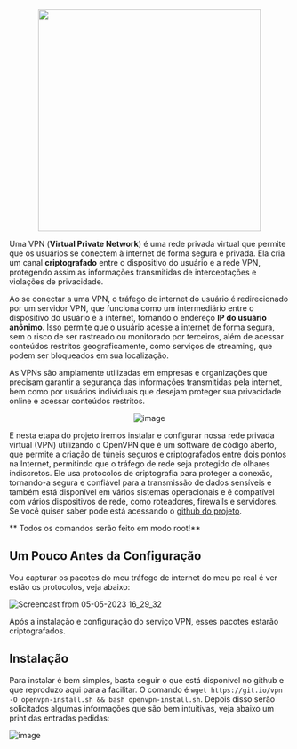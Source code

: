 
<div align = "center">

<img src=https://user-images.githubusercontent.com/104470835/233728802-87489d86-361d-486c-8199-8fc3d15ff07a.png width="400"/>

</div>

Uma VPN (**Virtual Private Network**) é uma rede privada virtual que permite que os usuários se conectem à internet de forma segura e privada. Ela cria um canal **criptografado** entre o dispositivo do usuário e a rede VPN, protegendo assim as informações transmitidas de interceptações e violações de privacidade. 

Ao se conectar a uma VPN, o tráfego de internet do usuário é redirecionado por um servidor VPN, que funciona como um intermediário entre o dispositivo do usuário e a internet, tornando o endereço **IP do usuário anônimo**. Isso permite que o usuário acesse a internet de forma segura, sem o risco de ser rastreado ou monitorado por terceiros, além de acessar conteúdos restritos geograficamente, como serviços de streaming, que podem ser bloqueados em sua localização. 

As VPNs são amplamente utilizadas em empresas e organizações que precisam garantir a segurança das informações transmitidas pela internet, bem como por usuários individuais que desejam proteger sua privacidade online e acessar conteúdos restritos.

<div align = "center">

![image](https://user-images.githubusercontent.com/104470835/236550673-de119d00-d184-433a-80cd-9e8dfabff01c.png)

</div>

E nesta etapa do projeto iremos instalar e configurar nossa rede privada virtual (VPN) utilizando o OpenVPN  que é um software de código aberto, que permite a criação de túneis seguros e criptografados entre dois pontos na Internet, permitindo que o tráfego de rede seja protegido de olhares indiscretos. Ele usa protocolos de criptografia para proteger a conexão, tornando-a segura e confiável para a transmissão de dados sensíveis e também está disponível em vários sistemas operacionais e é compatível com vários dispositivos de rede, como roteadores, firewalls e servidores. Se você quiser saber pode está acessando o [github do projeto](https://github.com/Nyr/openvpn-install).

** Todos os comandos serão feito em modo root!**


## Um Pouco Antes da Configuração

Vou capturar os pacotes do meu tráfego de internet do meu pc real é ver estão os protocolos, veja abaixo:

![Screencast from 05-05-2023 16_29_32](https://user-images.githubusercontent.com/104470835/236552702-6b5d3611-acd2-43cc-a699-d3ebaa6ffe4f.gif)

Após a instalação e configuração do serviço VPN, esses pacotes estarão criptografados.

## Instalação

Para instalar é bem simples, basta seguir o que está disponível no github e que reproduzo aqui para a facilitar. O comando é `wget https://git.io/vpn -O openvpn-install.sh && bash openvpn-install.sh`. Depois disso serão solicitados algumas informações que são bem intuitivas, veja abaixo um print das entradas pedidas:

![image](https://user-images.githubusercontent.com/104470835/236560430-f0fe8672-1394-49cf-809a-8af6619a1f89.png)



